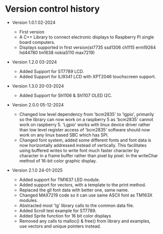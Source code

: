 Version control history
====================

* Version 1.0.1 02-2024
	* First version
	* A C++ Library to connect electronic displays to Raspberry Pi single board computers.
	* Displays supported in first version(st7735 ssd1306 ch1115 erm19264 hd44780 tm1638 nokia5110 max7219)

* Version 1.2.0 03-2024
	* Added Support for ST7789 LCD.
	* Added Support for ILI9341 LCD with XPT2046 touchscreen support.

* Version 1.3.0 20-03-2024
	* Added Support for Sh1106 & Sh1107 OLED I2C.

* Version 2.0.0 05-12-2024
	* Changed low level dependency from 'bcm2835' to 'lgpio', primarily so the library can now work on a raspberry 5
	as 'bcm2835' cannot work on raspberry 5. 'Lgpio' works with linux device driver rather than low level register access of 'bcm2835'
	software should now work on any linux based SBC which has SPI.
	* Changed font system, added some different fonts and font data is now horizontally addressed instead of vertically.
	This facilitates using buffered writes to write font much faster character by character in a frame buffer rather than pixel by pixel.
	In the writeChar method of 16-bit color graphic display.

* Version 2.1.0 24-01-2025
	* Added support for TM1637 LED module.
	* Added support for vectors, with a template to the print method.
	* Replaced the gll font data with better one, same name.
	* Changed MAX7219 code so it can use same ASCII font as TM163X modules.
	* Abstracted most 'lg' library calls to the common data file.
	* Added Scroll test example for ST7789.
	* Added Sprite function for 16 bit color displays
	* Removed any calls to malloc() & free() from library and examples, 
		use vectors and unique pointers instead.



